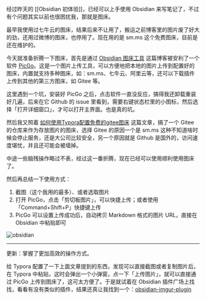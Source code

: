 经过昨天的 [[Obsidian 初体验]]，已经可以上手使用 Obsidian 来写笔记了，不过有个问题其实以前也很困扰我，那就是图床。

最早我使用过七牛云的图床，结果后来不让用了，搬运之前博客里的图片废了好大的劲，还用过微博的图床，也停用了。现在用的是 sm.ms 这个免费图床，目前是还在维护的。

今天就准备折腾一下图床，首先是通过 [Obsidian 图床工具](https://publish.obsidian.md/chinesehelp/01+2021%E6%96%B0%E6%95%99%E7%A8%8B/%E5%9B%BE%E5%BA%8A%E5%B7%A5%E5%85%B7) 这篇博客被安利了一个软件 [PicGo](https://picgo.github.io/PicGo-Doc/)。这是一个图片上传工具，可以方便地把本地的图片上传到配置好的图床，内置就支持多种图床，如：sm.ms、七牛云、阿里云等，还可以下载插件上传到其他的第三方图床，如 Gitee 等。

这里遇到一个坑，安装好 PicGo 之后，点击软件一直没反应，搞得我还卸载重装好几遍，后来在它 Github 的 issue 里看到，需要右键状态栏里的小图标，然后选择「打开详细窗口」，才可以打开主界面。也是真的坑。

然后我又照着 [如何使用Typora配置免费的gitee图床](https://zhuanlan.zhihu.com/p/338554751) 这篇文章，搞了一个 Gitee 的仓库来作为存放图片的图床，选择 Gitee 的原因一个是 sm.ms 这种不知道啥时候会停止服务，还是大公司比较安全，另一个原因就是 Github 是国外的，访问速度堪忧，并且还可能会被墙掉。

中途一些脑残操作略过不表，经过这一番折腾，现在已经可以使用顺利使用图床了。

然后再总结一下使用方式：
1. 截图（这个我用的最多）、或者选取图片
2. 打开 PicGo，点击「剪切板图片」，可以快捷上传；或者使用「Command+Shift+P」快捷键上传
3. PicGo 可以设置上传成功后，自动拷贝 Markdown 格式的图片 URL，直接在 Obsidian 中粘贴即可

![obsidian](https://gitee.com/owenlee233/image_store/raw/master/202109020047769.png)

---

更新：掌握了更加高效的操作方式。

给 Typora 配置了一下上面文章提到的东西，发现可以直接截图或者复制图片后，在 Typora 中粘贴，这时会弹出一个小弹窗，点一下「上传图片」，就可以直接通过 PicGo 上传到图床了，这可太方便了。于是就试着在 Obsidian 插件广场上找找，看看有没有类似的插件，结果还真让我找到一个：[obsidian-imgur-plugin](https://github.com/gavvvr/obsidian-imgur-plugin)

